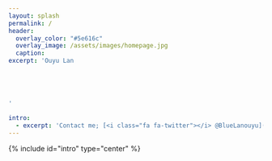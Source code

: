 ```yaml
---
layout: splash
permalink: /
header:
  overlay_color: "#5e616c"
  overlay_image: /assets/images/homepage.jpg
  caption:
excerpt: 'Ouyu Lan





'

intro:
  - excerpt: 'Contact me; [<i class="fa fa-twitter"></i> @BlueLanouyu](https://twitter.com/BlueLanouyu){: .btn .btn--twitter}'
---
```


{% include id="intro" type="center" %}
